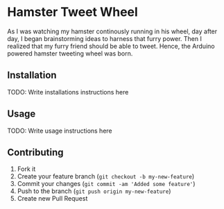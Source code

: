 # Hamster Tweet Wheel

As I was watching my hamster continously running in his wheel, day after day, I began brainstorming ideas to harness that furry power. Then I realized that my furry friend should be able to tweet. Hence, the Arduino powered hamster tweeting wheel was born.

## Installation

TODO: Write installations instructions here

## Usage

TODO: Write usage instructions here

## Contributing

1. Fork it
2. Create your feature branch (`git checkout -b my-new-feature`)
3. Commit your changes (`git commit -am 'Added some feature'`)
4. Push to the branch (`git push origin my-new-feature`)
5. Create new Pull Request